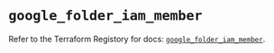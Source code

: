 # `google_folder_iam_member`

Refer to the Terraform Registory for docs: [`google_folder_iam_member`](https://www.terraform.io/docs/providers/google-beta/r/google_folder_iam_member).
